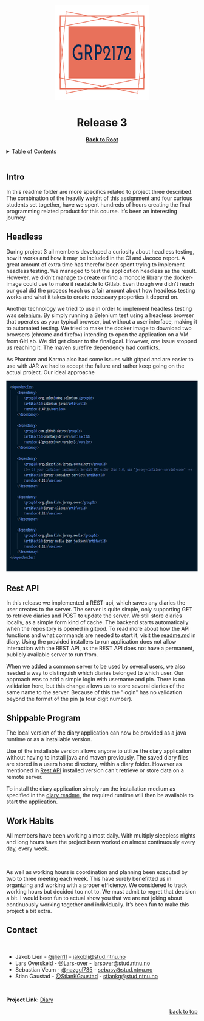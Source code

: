  <div id="top"></div>

 <!-- PROJECT TITLE -->
<br />
<div align="center">
  <img src="../logo/logo.svg" alt="Logo" width="250" height="250">
  <h1>Release 3</h1>
  <p>
    <a href="https://gitlab.stud.idi.ntnu.no/it1901/groups-2021/gr2172/gr2172"><strong>Back to Root</strong></a>
  </p>
</div>

<!-- TABLE OF CONTENTS -->
<details>
  <summary>Table of Contents</summary>
  <ol>
    <li>
      <a href="#about-project-3">About Project 3</a>
    </li>
    <li>
      <a href="#headless-testing">Headless Testing</a>
    </li>
    <li><a href="#rest-api">Rest-API</a></li>
    <li><a href="#deployment">Deployment</a></li>
    <li><a href="#work-schedule-and-habits">Work schedule and habits</a></li>
    <li><a href="#contact">Contact</a></li>
  </ol>
</details>

<!-- ABOUT PROJECT 3 -->
</br>

## Intro

In this readme folder are more specifics related to project three described. The combination of the heavily weight of this assignment and four curious students set together, have we spent hundreds of hours creating the final programming related product for this course. It’s been an interesting journey. 

<!-- HEADLESS TESTING-->

## Headless

During project 3 all members developed a curiosity about headless testing, how it works and how it may be included in the CI and Jacoco report. A great amount of extra time has therefor been spent trying to implement headless testing. We managed to test the application headless as the result. However, we didn't manage to create or find a monocle library the docker-image could use to make it readable to Gitlab. Even though we didn't reach our goal did the process teach us a fair amount about how headless testing works and what it takes to create necessary properties it depend on.

Another technology we tried to use in order to implement headless testing was [selenium](https://www.selenium.dev/). By simply running a Selenium test using a headless browser that operates as your typical browser, but without a user interface, making it to automated testing. We tried to make the docker image to download two browsers (chrome and firefox) intending to open the application on a VM from GitLab. We did get closer to the final goal. However, one issue stopped us reaching it. The maven surefire dependency had conflicts.

As Phantom and Karma also had some issues with gitpod and are easier to use with JAR we had to accept the failure and rather keep going on the actual project. Our ideal approache

<img src="selenium-screenshot.png" alt="Logo" width="650" height="500">

<!-- REST API -->

## Rest API

In this release we implemented a REST-api, which saves any diaries the user creates to the server. The server is quite simple, only supporting GET to retrieve diaries and POST to update the server. We still store diaries locally, as a simple form kind of cache. The backend starts automatically when the repository is opened in gitpod. To read more about how the API functions and what commands are needed to start it, visit the [readme.md](../../diary/backend/readme.md) in diary. Using the provided installers to run application does not allow interaction with the REST API, as the REST API does not have a permanent, publicly available server to run from.

When we added a common server to be used by several users, we also needed a way to distinguish which diaries belonged to which user. Our approach was to add a simple login with username and pin. There is no validation here, but this change allows us to store several diaries of the same name to the server. Because of this the "login" has no validation beyond the format of the pin (a four digit number). 

<!-- DEPLOYMENT-->

## Shippable Program

The local version of the diary application can now be provided as a java runtime or as a installable version.

Use of the installable version allows anyone to utilize the diary application without having to install java and maven previously. The saved diary files are stored in a users home directory, within a diary folder. However as mentioned in [Rest API](https://gitlab.stud.idi.ntnu.no/it1901/groups-2021/gr2172/gr2172/-/tree/develop/docs/release3#rest-api) installed version can't retrieve or store data on a remote server.

To install the diary application simply run the installation medium as specified in the [diary readme](https://gitlab.stud.idi.ntnu.no/it1901/groups-2021/gr2172/gr2172/-/tree/develop/diary#using-runtime-and-installer), the required runtime will then be available to start the application.

<!-- WORK SCHEDULE AND HABITS-->

## Work Habits

All members have been working almost daily. With multiply sleepless nights and long hours have the project been worked on almost continuously every day, every week. 

<br/>

As well as working hours is coordination and planning been executed by two to three meeting each week. This have surely benefitted us in organizing and working with a proper efficiency. We considered to track working hours but decided too not to. We must admit to regret that decision a bit. I would been fun to actual show you that we are not joking about continuously working together and individually. It’s been fun to make this project a bit extra.

<!-- CONTACT -->

## Contact

</br>
<!-- Alphabetical first-name order -->

-   Jakob Lien - [@jlien11](https://github.com/jlien11) - jakobli@stud.ntnu.no
-   Lars Overskeid - [@Lars-over](https://github.com/Lars-over) - larsover@stud.ntnu.no
-   Sebastian Veum - [@nazgul735](https://github.com/nazgul735) - sebasv@stud.ntnu.no
-   Stian Gaustad - [@StianKGaustad](https://github.com/StianKGaustad) - stiankg@stud.ntnu.no

<!-- Alphabetical last-name order -->
<!--
-   Stian Gaustad - [@StianKGaustad](https://github.com/StianKGaustad) - stiankg@stud.ntnu.no
-   Jakob Lien - [@jlien11](https://github.com/jlien11) - jakobli@stud.ntnu.no
-   Lars Overskeid - [@Lars-over](https://github.com/Lars-over) - larsover@stud.ntnu.no
-   Sebastian Veum - [@nazgul735](https://github.com/nazgul735) - sebasv@stud.ntnu.no
-->
</br>

**Project Link:** [Diary](https://gitlab.stud.idi.ntnu.no/it1901/groups-2021/gr2172/gr2172)

<div align="right">
  <a href="#top">back to top</a>
</div>
